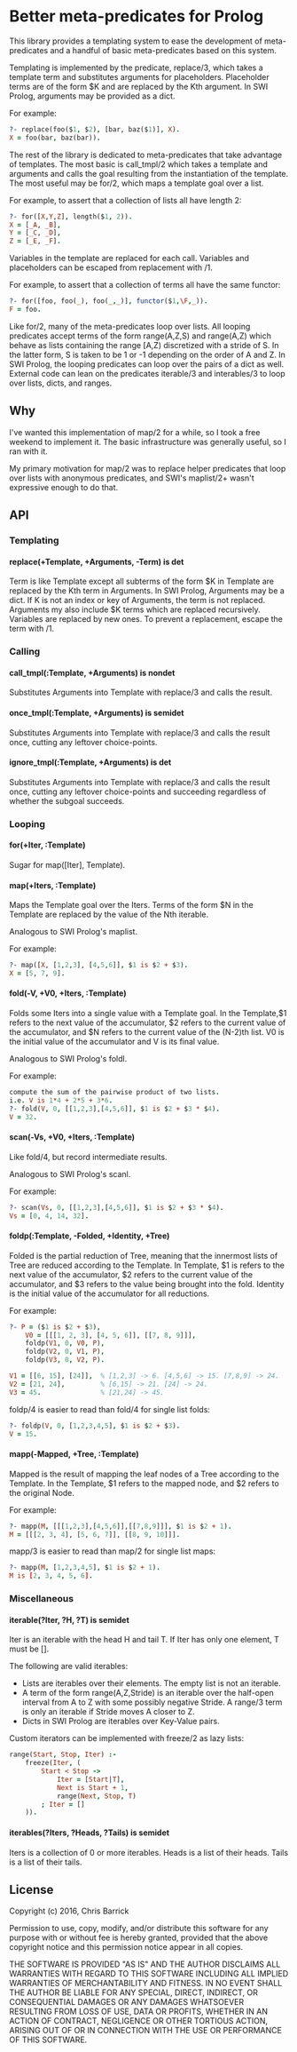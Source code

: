 # Better meta-predicates for Prolog

This library provides a templating system to ease the development of meta-predicates and a handful of basic meta-predicates based on this system.

Templating is implemented by the predicate, replace/3, which takes a template term and substitutes arguments for placeholders. Placeholder terms are of the form $K and are replaced by the Kth argument. In SWI Prolog, arguments may be provided as a dict.

For example:
```prolog
?- replace(foo($1, $2), [bar, baz($1)], X).
X = foo(bar, baz(bar)).
```

The rest of the library is dedicated to meta-predicates that take advantage of templates. The most basic is call_tmpl/2 which takes a template and arguments and calls the goal resulting from the instantiation of the template. The most useful may be for/2, which maps a template goal over a list.

For example, to assert that a collection of lists all have length 2:
```prolog
?- for([X,Y,Z], length($1, 2)).
X = [_A, _B],
Y = [_C, _D],
Z = [_E, _F].
```

Variables in the template are replaced for each call. Variables and placeholders can be escaped from replacement with \/1.

For example, to assert that a collection of terms all have the same functor:
```prolog
?- for([foo, foo(_), foo(_,_)], functor($1,\F,_)).
F = foo.
```

Like for/2, many of the meta-predicates loop over lists. All looping predicates accept terms of the form range(A,Z,S) and range(A,Z) which behave as lists containing the range [A,Z) discretized with a stride of S. In the latter form, S is taken to be 1 or -1 depending on the order of A and Z. In SWI Prolog, the looping predicates can loop over the pairs of a dict as well. External code can lean on the predicates iterable/3 and interables/3 to loop over lists, dicts, and ranges.


## Why

I've wanted this implementation of map/2 for a while, so I took a free weekend to implement it. The basic infrastructure was generally useful, so I ran with it.

My primary motivation for map/2 was to replace helper predicates that loop over lists with anonymous predicates, and SWI's maplist/2+ wasn't expressive enough to do that.


## API

### Templating

#### replace(+Template, +Arguments, -Term) is det
Term is like Template except all subterms of the form $K in Template are replaced by the Kth term in Arguments. In SWI Prolog, Arguments may be a dict. If K is not an index or key of Arguments, the term is not replaced. Arguments my also include $K terms which are replaced recursively. Variables are replaced by new ones. To prevent a replacement, escape the term with \/1.

### Calling

#### call_tmpl(:Template, +Arguments) is nondet
Substitutes Arguments into Template with replace/3 and calls the result.

#### once_tmpl(:Template, +Arguments) is semidet
Substitutes Arguments into Template with replace/3 and calls the result once, cutting any leftover choice-points.

#### ignore_tmpl(:Template, +Arguments) is det
Substitutes Arguments into Template with replace/3 and calls the result once, cutting any leftover choice-points and succeeding regardless of whether the subgoal succeeds.

### Looping

#### for(+Iter, :Template)
Sugar for map([Iter], Template).

#### map(+Iters, :Template)
Maps the Template goal over the Iters. Terms of the form $N in the Template are replaced by the value of the Nth iterable.

Analogous to SWI Prolog's maplist.

For example:
```prolog
?- map([X, [1,2,3], [4,5,6]], $1 is $2 + $3).
X = [5, 7, 9].
```

#### fold(-V, +V0, +Iters, :Template)
Folds some Iters into a single value with a Template goal. In the Template,$1 refers to the next value of the accumulator, $2 refers to the current value of the accumulator, and $N refers to the current value of the (N-2)th list. V0 is the initial value of the accumulator and V is its final value.

Analogous to SWI Prolog's foldl.

For example:
```prolog
compute the sum of the pairwise product of two lists.
i.e. V is 1*4 + 2*5 + 3*6.
?- fold(V, 0, [[1,2,3],[4,5,6]], $1 is $2 + $3 * $4).
V = 32.
```

#### scan(-Vs, +V0, +Iters, :Template)
Like fold/4, but record intermediate results.

Analogous to SWI Prolog's scanl.

For example:
```prolog
?- scan(Vs, 0, [[1,2,3],[4,5,6]], $1 is $2 + $3 * $4).
Vs = [0, 4, 14, 32].
```

#### foldp(:Template, -Folded, +Identity, +Tree)
Folded is the partial reduction of Tree, meaning that the innermost lists of Tree are reduced according to the Template. In Template, $1 is refers to the next value of the accumulator, $2 refers to the current value of the accumulator, and $3 refers to the value being brought into the fold. Identity is the initial value of the accumulator for all reductions.

For example:
```prolog
?- P = ($1 is $2 + $3),
	V0 = [[[1, 2, 3], [4, 5, 6]], [[7, 8, 9]]],
	foldp(V1, 0, V0, P),
	foldp(V2, 0, V1, P),
	foldp(V3, 0, V2, P).

V1 = [[6, 15], [24]],  % [1,2,3] -> 6. [4,5,6] -> 15. [7,8,9] -> 24.
V2 = [21, 24],         % [6,15] -> 21. [24] -> 24.
V3 = 45.               % [21,24] -> 45.
```

foldp/4 is easier to read than fold/4 for single list folds:
```prolog
?- foldp(V, 0, [1,2,3,4,5], $1 is $2 + $3).
V = 15.
```

#### mapp(-Mapped, +Tree, :Template)
Mapped is the result of mapping the leaf nodes of a Tree according to the Template. In the Template, $1 refers to the mapped node, and $2 refers to the original Node.

For example:
```prolog
?- mapp(M, [[[1,2,3],[4,5,6]],[[7,8,9]]], $1 is $2 + 1).
M = [[[2, 3, 4], [5, 6, 7]], [[8, 9, 10]]].
```

mapp/3 is easier to read than map/2 for single list maps:
```prolog
?- mapp(M, [1,2,3,4,5], $1 is $2 + 1).
M is [2, 3, 4, 5, 6].
```

### Miscellaneous

#### iterable(?Iter, ?H, ?T) is semidet
Iter is an iterable with the head H and tail T. If Iter has only one element, T must be [].

The following are valid iterables:
- Lists are iterables over their elements. The empty list is not an iterable.
- A term of the form range(A,Z,Stride) is an iterable over the half-open interval from A to Z with some possibly negative Stride. A range/3 term is only an iterable if Stride moves A closer to Z.
- Dicts in SWI Prolog are iterables over Key-Value pairs.

Custom iterators can be implemented with freeze/2 as lazy lists:
```prolog
range(Start, Stop, Iter) :-
	freeze(Iter, (
		Start < Stop ->
			Iter = [Start|T],
			Next is Start + 1,
			range(Next, Stop, T)
		; Iter = []
	)).
```

#### iterables(?Iters, ?Heads, ?Tails) is semidet
Iters is a collection of 0 or more iterables. Heads is a list of their heads. Tails is a list of their tails.


## License

Copyright (c) 2016, Chris Barrick

Permission to use, copy, modify, and/or distribute this software for any purpose with or without fee is hereby granted, provided that the above copyright notice and this permission notice appear in all copies.

THE SOFTWARE IS PROVIDED "AS IS" AND THE AUTHOR DISCLAIMS ALL WARRANTIES WITH REGARD TO THIS SOFTWARE INCLUDING ALL IMPLIED WARRANTIES OF MERCHANTABILITY AND FITNESS. IN NO EVENT SHALL THE AUTHOR BE LIABLE FOR ANY SPECIAL, DIRECT, INDIRECT, OR CONSEQUENTIAL DAMAGES OR ANY DAMAGES WHATSOEVER RESULTING FROM LOSS OF USE, DATA OR PROFITS, WHETHER IN AN ACTION OF CONTRACT, NEGLIGENCE OR OTHER TORTIOUS ACTION, ARISING OUT OF OR IN CONNECTION WITH THE USE OR PERFORMANCE OF THIS SOFTWARE.
